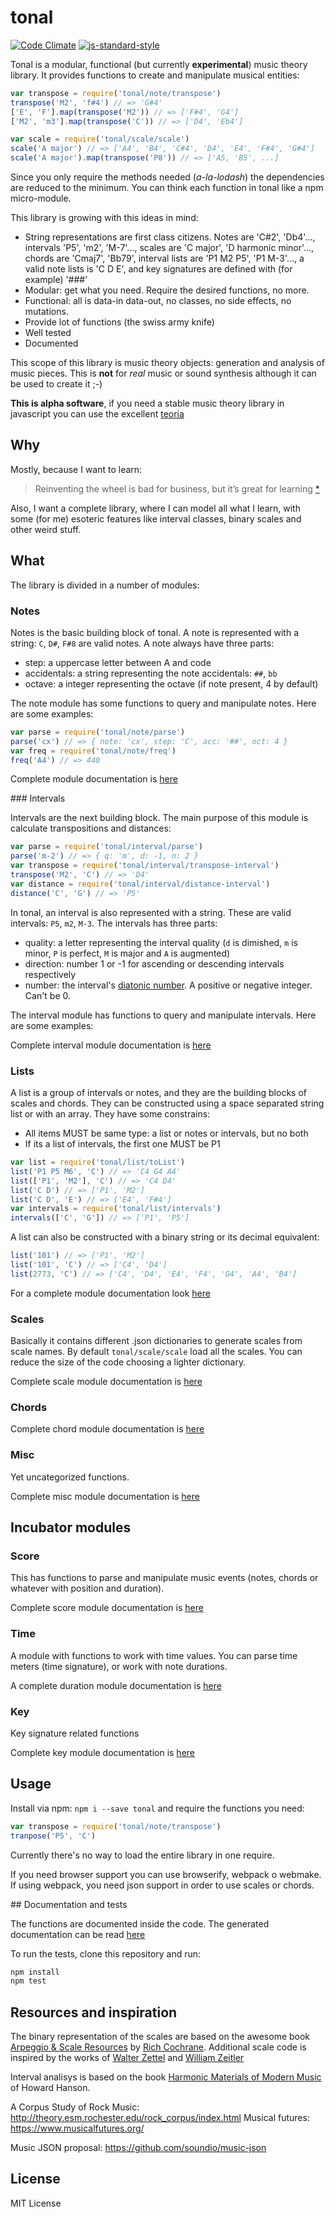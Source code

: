 # tonal

[![Code Climate](https://codeclimate.com/github/danigb/tonal/badges/gpa.svg)](https://codeclimate.com/github/danigb/tonal)
[![js-standard-style](https://img.shields.io/badge/code%20style-standard-brightgreen.svg?style=flat)](https://github.com/feross/standard)

Tonal is a modular, functional (but currently __experimental__) music theory library. It provides functions to create and manipulate musical entities:

```js
var transpose = require('tonal/note/transpose')
transpose('M2', 'f#4') // => 'G#4'
['E', 'F'].map(transpose('M2')) // => ['F#4', 'G4']
['M2', 'm3'].map(transpose('C')) // => ['D4', 'Eb4']

var scale = require('tonal/scale/scale')
scale('A major') // => ['A4', 'B4', 'C#4', 'D4', 'E4', 'F#4', 'G#4']
scale('A major').map(transpose('P8')) // => ['A5, 'B5', ...]
```

Since you only require the methods needed (_a-la-lodash_) the dependencies are reduced to the minimum. You can think each function in tonal like a npm micro-module.

This library is growing with this ideas in mind:
- String representations are first class citizens. Notes are 'C#2', 'Db4'..., intervals 'P5', 'm2', 'M-7'..., scales are 'C major', 'D harmonic minor'..., chords are 'Cmaj7', 'Bb79', interval lists are 'P1 M2 P5', 'P1 M-3'..., a valid note lists is 'C D E', and key signatures are defined with (for example) '###'
- Modular: get what you need. Require the desired functions, no more.
- Functional: all is data-in data-out, no classes, no side effects, no mutations.
- Provide lot of functions (the swiss army knife)
- Well tested
- Documented

This scope of this library is music theory objects: generation and analysis of music pieces. This is __not__ for _real_ music or sound synthesis although it can be used to create it ;-)

__This is alpha software__, if you need a stable music theory library in javascript you can use the excellent [teoria](https://github.com/saebekassebil/teoria)

## Why

Mostly, because I want to learn:

> Reinventing the wheel is bad for business, but it’s great for learning
[*](http://philipwalton.com/articles/how-to-become-a-great-front-end-engineer)

Also, I want a complete library, where I can model all what I learn, with some (for me) esoteric features like interval classes, binary scales and other weird stuff.

## What

The library is divided in a number of modules:

### Notes

Notes is the basic building block of tonal. A note is represented with a string: `C`, `D#`, `F#8` are valid notes. A note always have three parts:
- step: a uppercase letter between A and code
- accidentals: a string representing the note accidentals: `##`, `bb`
- octave: a integer representing the octave (if note present, 4 by default)

The note module has some functions to query and manipulate notes. Here are some examples:

```js
var parse = require('tonal/note/parse')
parse('cx') // => { note: 'cx', step: 'C', acc: '##', oct: 4 }
var freq = require('tonal/note/freq')
freq('A4') // => 440
```

Complete module documentation is [here](https://github.com/danigb/tonal/blob/master/docs/note.md)

### Intervals

Intervals are the next building block. The main purpose of this module is calculate transpositions and distances:

```js
var parse = require('tonal/interval/parse')
parse('m-2') // => { q: 'm', d: -1, n: 2 }
var transpose = require('tonal/interval/transpose-interval')
transpose('M2', 'C') // => 'D4'
var distance = require('tonal/interval/distance-interval')
distance('C', 'G') // => 'P5'
```

In tonal, an interval is also represented with a string. These are valid intervals:  `P5`, `m2`, `M-3`. The intervals has three parts:
- quality: a letter representing the interval quality (`d` is dimished, `m` is minor, `P` is perfect, `M` is major and `A` is augmented)
- direction: number 1 or -1 for ascending or descending intervals respectively
- number: the interval's [diatonic number](https://en.wikipedia.org/wiki/Interval_(music)#Number). A positive or negative integer. Can't be 0.

The interval module has functions to query and manipulate intervals. Here are some examples:

Complete interval module documentation is [here](https://github.com/danigb/tonal/blob/master/docs/interval.md)

### Lists

A list is a group of intervals or notes, and they are the building blocks of scales and chords. They can be constructed using a space separated string list or with an array. They have some constrains:
- All items MUST be same type: a list or notes or intervals, but no both
- If its a list of intervals, the first one MUST be P1

```js
var list = require('tonal/list/toList')
list('P1 P5 M6', 'C') // => 'C4 G4 A4'
list(['P1', 'M2'], 'C') // => 'C4 D4'
list('C D') // => ['P1', 'M2']
list('C D', 'E') // => ['E4', 'F#4']
var intervals = require('tonal/list/intervals')
intervals(['C', 'G']) // => ['P1', 'P5']
```

A list can also be constructed with a binary string or its decimal equivalent:

```js
list('101') // => ['P1', 'M2']
list('101', 'C') // => ['C4', 'D4']
list(2773, 'C') // => ['C4', 'D4', 'E4', 'F4', 'G4', 'A4', 'B4']
```

For a complete module documentation look [here](https://github.com/danigb/tonal/blob/master/docs/list.md)

### Scales

Basically it contains different .json dictionaries to generate scales from scale names. By default `tonal/scale/scale` load all the scales. You can reduce the size of the code choosing a lighter dictionary.

Complete scale module documentation is [here](https://github.com/danigb/tonal/blob/master/docs/scale.md)

### Chords

Complete chord module documentation is [here](https://github.com/danigb/tonal/blob/master/docs/chord.md)

### Misc

Yet uncategorized functions.

Complete misc module documentation is [here](https://github.com/danigb/tonal/blob/master/docs/misc.md)


## Incubator modules

### Score

This has functions to parse and manipulate music events (notes, chords or whatever with position and duration).

Complete score module documentation is [here](https://github.com/danigb/tonal/blob/master/docs/score.md)

### Time

A module with functions to work with time values. You can parse time meters (time signature), or work with note durations.

A complete duration module documentation is [here](https://github.com/danigb/tonal/blob/master/docs/duration.md)


### Key

Key signature related functions

Complete key module documentation is [here](https://github.com/danigb/tonal/blob/master/docs/key.md)

## Usage

Install via npm: `npm i --save tonal` and require the functions you need:

```js
var transpose = require('tonal/note/transpose')
tranpose('P5', 'C')
```

Currently there's no way to load the entire library in one require.

If you need browser support you can use browserify, webpack o webmake. If using webpack, you need json support in order to use scales or chords.

## Documentation and tests

The functions are documented inside the code. The generated documentation can be read [here](https://github.com/danigb/tonal/blob/master/docs)

To run the tests, clone this repository and run:

```bash
npm install
npm test
```

## Resources and inspiration

The binary representation of the scales are based on the awesome book [Arpeggio & Scale Resources](https://archive.org/details/ScaleAndArpeggioResourcesAGuitarEncyclopedia) by [Rich Cochrane](http://cochranemusic.com/). Additional scale code is inspired by the works of [Walter Zettel](http://www.muzuu.org/new_life/pics/simpleblog/scales/scalesadvice.html) and [William Zeitler](http://www.allthescales.org/)

Interval analisys is based on the book [Harmonic Materials of Modern Music](https://archive.org/details/harmonicmaterial00hans) of Howard Hanson.

A Corpus Study of Rock Music:  http://theory.esm.rochester.edu/rock_corpus/index.html
Musical futures: https://www.musicalfutures.org/

Music JSON proposal: https://github.com/soundio/music-json

## License

MIT License
